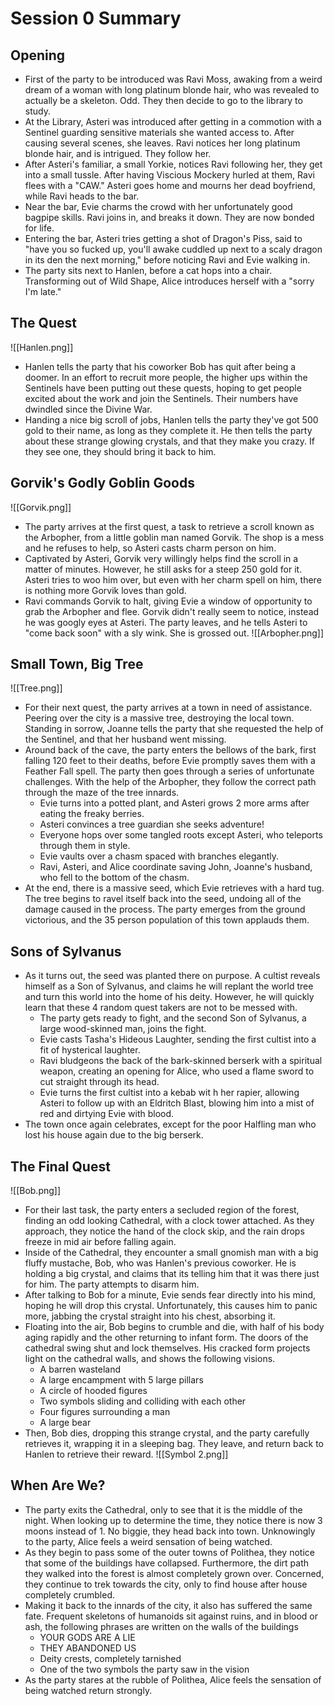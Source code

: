 # Session 0 Summary
## Opening
- First of the party to be introduced was Ravi Moss, awaking from a weird dream of a woman with long platinum blonde hair, who was revealed to actually be a skeleton. Odd. They then decide to go to the library to study.
- At the Library, Asteri was introduced after getting in a commotion with a Sentinel guarding sensitive materials she wanted access to. After causing several scenes, she leaves. Ravi notices her long platinum blonde hair, and is intrigued. They follow her.
- After Asteri's familiar, a small Yorkie, notices Ravi following her, they get into a small tussle. After having Viscious Mockery hurled at them, Ravi flees with a "CAW." Asteri goes home and mourns her dead boyfriend, while Ravi heads to the bar.
- Near the bar, Evie charms the crowd with her unfortunately good bagpipe skills. Ravi joins in, and breaks it down. They are now bonded for life.
- Entering the bar, Asteri tries getting a shot of Dragon's Piss, said to "have you so fucked up, you'll awake cuddled up next to a scaly dragon in its den the next morning," before noticing Ravi and Evie walking in.
- The party sits next to Hanlen, before a cat hops into a chair. Transforming out of Wild Shape, Alice introduces herself with a "sorry I'm late."
## The Quest
![[Hanlen.png]]
- Hanlen tells the party that his coworker Bob has quit after being a doomer. In an effort to recruit more people, the higher ups within the Sentinels have been putting out these quests, hoping to get people excited about the work and join the Sentinels. Their numbers have dwindled since the Divine War.
- Handing a nice big scroll of jobs, Hanlen tells the party they've got 500 gold to their name, as long as they complete it. He then tells the party about these strange glowing crystals, and that they make you crazy. If they see one, they should bring it back to him.
## Gorvik's Godly Goblin Goods
![[Gorvik.png]]
- The party arrives at the first quest, a task to retrieve a scroll known as the Arbopher, from a little goblin man named Gorvik. The shop is a mess and he refuses to help, so Asteri casts charm person on him.
- Captivated by Asteri, Gorvik very willingly helps find the scroll in a matter of minutes. However, he still asks for a steep 250 gold for it. Asteri tries to woo him over, but even with her charm spell on him, there is nothing more Gorvik loves than gold.
- Ravi commands Gorvik to halt, giving Evie a window of opportunity to grab the Arbopher and flee. Gorvik didn't really seem to notice, instead he was googly eyes at Asteri. The party leaves, and he tells Asteri to "come back soon" with a sly wink. She is grossed out.
![[Arbopher.png]]
## Small Town, Big Tree
![[Tree.png]]
- For their next quest, the party arrives at a town in need of assistance. Peering over the city is a massive tree, destroying the local town. Standing in sorrow, Joanne tells the party that she requested the help of the Sentinel, and that her husband went missing.
- Around back of the cave, the party enters the bellows of the bark, first falling 120 feet to their deaths, before Evie promptly saves them with a Feather Fall spell. The party then goes through a series of unfortunate challenges. With the help of the Arbopher, they follow the correct path through the maze of the tree innards.
	- Evie turns into a potted plant, and Asteri grows 2 more arms after eating the freaky berries.
	- Asteri convinces a tree guardian she seeks adventure!
	- Everyone hops over some tangled roots except Asteri, who teleports through them in style.
	- Evie vaults over a chasm spaced with branches elegantly.
	- Ravi, Asteri, and Alice coordinate saving John, Joanne's husband, who fell to the bottom of the chasm.
- At the end, there is a massive seed, which Evie retrieves with a hard tug. The tree begins to ravel itself back into the seed, undoing all of the damage caused in the process. The party emerges from the ground victorious, and the 35 person population of this town applauds them.
## Sons of Sylvanus
- As it turns out, the seed was planted there on purpose. A cultist reveals himself as a Son of Sylvanus, and claims he will replant the world tree and turn this world into the home of his deity. However, he will quickly learn that these 4 random quest takers are not to be messed with.
	- The party gets ready to fight, and the second Son of Sylvanus, a large wood-skinned man, joins the fight.
	- Evie casts Tasha's Hideous Laughter, sending the first cultist into a fit of hysterical laughter.
	- Ravi bludgeons the back of the bark-skinned berserk with a spiritual weapon, creating an opening for Alice, who used a flame sword to cut straight through its head.
	- Evie turns the first cultist into a kebab wit h her rapier, allowing Asteri to follow up with an Eldritch Blast, blowing him into a mist of red and dirtying Evie with blood.
- The town once again celebrates, except for the poor Halfling man who lost his house again due to the big berserk.
## The Final Quest
![[Bob.png]]
- For their last task, the party enters a secluded region of the forest, finding an odd looking Cathedral, with a clock tower attached. As they approach, they notice the hand of the clock skip, and the rain drops freeze in mid air before falling again.
- Inside of the Cathedral, they encounter a small gnomish man with a big fluffy mustache, Bob, who was Hanlen's previous coworker. He is holding a big crystal, and claims that its telling him that it was there just for him. The party attempts to disarm him.
- After talking to Bob for a minute, Evie sends fear directly into his mind, hoping he will drop this crystal. Unfortunately, this causes him to panic more, jabbing the crystal straight into his chest, absorbing it. 
- Floating into the air, Bob begins to crumble and die, with half of his body aging rapidly and the other returning to infant form. The doors of the cathedral swing shut and lock themselves. His cracked form projects light on the cathedral walls, and shows the following visions.
	- A barren wasteland
	- A large encampment with 5 large pillars
	- A circle of hooded figures
	- Two symbols sliding and colliding with each other
	- Four figures surrounding a man
	- A large bear
- Then, Bob dies, dropping this strange crystal, and the party carefully retrieves it, wrapping it in a sleeping bag. They leave, and return back to Hanlen to retrieve their reward.
![[Symbol 2.png]]
## When Are We?
- The party exits the Cathedral, only to see that it is the middle of the night. When looking up to determine the time, they notice there is now 3 moons instead of 1. No biggie, they head back into town. Unknowingly to the party, Alice feels a weird sensation of being watched.
- As they begin to pass some of the outer towns of Polithea, they notice that some of the buildings have collapsed. Furthermore, the dirt path they walked into the forest is almost completely grown over. Concerned, they continue to trek towards the city, only to find house after house completely crumbled.
- Making it back to the innards of the city, it also has suffered the same fate. Frequent skeletons of humanoids sit against ruins, and in blood or ash, the following phrases are written on the walls of the buildings
	- YOUR GODS ARE A LIE
	- THEY ABANDONED US
	- Deity crests, completely tarnished
	- One of the two symbols the party saw in the vision
- As the party stares at the rubble of Polithea, Alice feels the sensation of being watched return strongly.